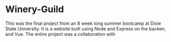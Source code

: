 # Winery-Guild
This was the final project from an 8 week long summer bootcamp at Dixie State University. It is a website built using Node and Express on the backen, and Vue. The entire project was a collaboration with 
